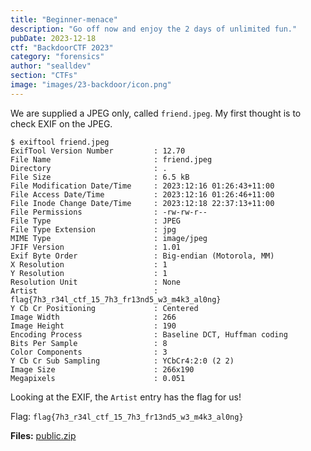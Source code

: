 ```yaml
---
title: "Beginner-menace"
description: "Go off now and enjoy the 2 days of unlimited fun."
pubDate: 2023-12-18
ctf: "BackdoorCTF 2023"
category: "forensics"
author: "sealldev"
section: "CTFs"
image: "images/23-backdoor/icon.png"
---
```


We are supplied a JPEG only, called `friend.jpeg`. My first thought is to check EXIF on the JPEG.

```
$ exiftool friend.jpeg
ExifTool Version Number         : 12.70
File Name                       : friend.jpeg
Directory                       : .
File Size                       : 6.5 kB
File Modification Date/Time     : 2023:12:16 01:26:43+11:00
File Access Date/Time           : 2023:12:16 01:26:46+11:00
File Inode Change Date/Time     : 2023:12:18 22:37:13+11:00
File Permissions                : -rw-rw-r--
File Type                       : JPEG
File Type Extension             : jpg
MIME Type                       : image/jpeg
JFIF Version                    : 1.01
Exif Byte Order                 : Big-endian (Motorola, MM)
X Resolution                    : 1
Y Resolution                    : 1
Resolution Unit                 : None
Artist                          : flag{7h3_r34l_ctf_15_7h3_fr13nd5_w3_m4k3_al0ng}
Y Cb Cr Positioning             : Centered
Image Width                     : 266
Image Height                    : 190
Encoding Process                : Baseline DCT, Huffman coding
Bits Per Sample                 : 8
Color Components                : 3
Y Cb Cr Sub Sampling            : YCbCr4:2:0 (2 2)
Image Size                      : 266x190
Megapixels                      : 0.051
```
Looking at the EXIF, the `Artist` entry has the flag for us!

Flag: `flag{7h3_r34l_ctf_15_7h3_fr13nd5_w3_m4k3_al0ng}`

**Files:** [public.zip](https://web.archive.org/web/20231218155548/https://backdoor.infoseciitr.in/uploads?key=935d06c93ab91abc73a5937c28c1c63e61e22f25452166acb106b003806b11c2%2Fpublic.zip)